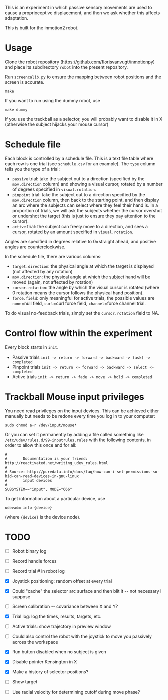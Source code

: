 

This is an experiment in which passive sensory movements are used to cause a proprioceptive displacement, and then we ask whether this affects adaptation.

This is built for the inmotion2 robot.


# Usage

Clone the robot repository (https://github.com/florisvanvugt/inmotionpy) and place its  subdirectory `robot` into the present repository.

Run `screencalib.py` to ensure the mapping between robot positions and the screen is accurate.

```
make
```

If you want to run using the dummy robot, use

```
make dummy
```

If you use the trackball as a selector, you will probably want to disable it in X (otherwise the subject hijacks your mouse cursor)



# Schedule file

Each block is controlled by a schedule file. This is a text file table where each row is one trial (see `schedule.csv` for an example).
The `type` column tells you the type of a trial:
   * `passive` trial: take the subject out to a direction (specified by the `mov.direction` column) and showing a visual cursor, rotated by a number of degrees specified in `visual.rotation`.
   * `pinpoint` trial: take the subject out to a direction specified by the `mov.direction` column, then back to the starting point, and then display an arc where the subjects can select where they feel their hand is. In a proportion of trials, we will ask the subjects whether the cursor overshot or undershot the target (this is just to ensure they pay attention to the cursor).
   * `active` trial: the subject can freely move to a direction, and sees a cursor, rotated by an amount specified in `visual.rotation`.
   
   
Angles are specified in degrees relative to 0=straight ahead, and positive angles are counterclockwise.

In the schedule file, there are various columns:
   * `target.direction`: the physical angle at which the target is displayed (not affected by any rotation)
   * `mov.direction`: the physical angle at which the subject hand will be moved (again, not affected by rotation)
   * `cursor.rotation`: the angle by which the visual cursor is rotated (where 0 rotation means the cursor follows the physical hand position).
   * `force.field`: only meaningful for active trials, the possible values are `none`=null field, `curl`=curl force field, `channel`=force channel trial.

To do visual no-feedback trials, simply set the `cursor.rotation` field to NA.



# Control flow within the experiment

Every block starts in `init`.

  * Passive trials `init -> return -> forward -> backward -> (ask) -> completed`
  * Pinpoint trials `init -> return -> forward -> backward -> select -> completed`
  * Active trials `init -> return -> fade -> move -> hold -> completed`






# Trackball Mouse input privileges
You need read privileges on the input devices.
This can be achieved either manually but needs to be redone every time you log in to your computer:

```
sudo chmod a+r /dev/input/mouse*
```

Or you can set it permanently by adding a file called something like `/etc/udev/rules.d/99-inputrules.rules` with the following contents, in order to allow this once and for all:

```
#
#       Documentation is your friend: http://reactivated.net/writing_udev_rules.html
#
# Source: http://puredata.info/docs/faq/how-can-i-set-permissions-so-hid-can-read-devices-in-gnu-linux
#       input devices
#
SUBSYSTEM=="input", MODE="666"
```

To get information about a particular device, use

```
udevadm info {device}
```

(where `{device}` is the device node).






# TODO
- [ ] Robot binary log
- [ ] Record handle forces
- [ ] Record trial # in robot log
- [x] Joystick positioning: random offset at every trial

- [x] Could "cache" the selector arc surface and then blit it -- not necessary I suppose
- [ ] Screen calibration -- covariance between X and Y?
- [x] Trial log: log the times, results, targets, etc.

- [ ] Active trials: show trajectory in preview window

- [ ] Could also control the robot with the joystick to move you passively across the workspace

- [x] Run button disabled when no subject is given
- [x] Disable pointer Kensington in X

- [x] Make a history of selector positions?
- [ ] Show target

- [ ] Use radial velocity for determining cutoff during move phase?


